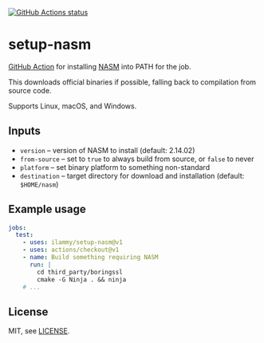 <a href="https://github.com/ilammy/setup-nasm"><img alt="GitHub Actions status" src="https://github.com/ilammy/setup-nasm/workflows/setup-nasm/badge.svg"></a>

# setup-nasm

[GitHub Action](https://github.com/features/actions) for installing [NASM](https://www.nasm.us)
into PATH for the job.

This downloads official binaries if possible, falling back to compilation from source code.

Supports Linux, macOS, and Windows.

## Inputs

- `version` – version of NASM to install (default: 2.14.02)
- `from-source` – set to `true` to always build from source, or `false` to never
- `platform` – set binary platform to something non-standard
- `destination` – target directory for download and installation (default: `$HOME/nasm`)

## Example usage

```yaml
jobs:
  test:
    - uses: ilammy/setup-nasm@v1
    - uses: actions/checkout@v1
    - name: Build something requiring NASM
      run: |
        cd third_party/boringssl
        cmake -G Ninja . && ninja
    # ...
```

## License

MIT, see [LICENSE](LICENSE).

